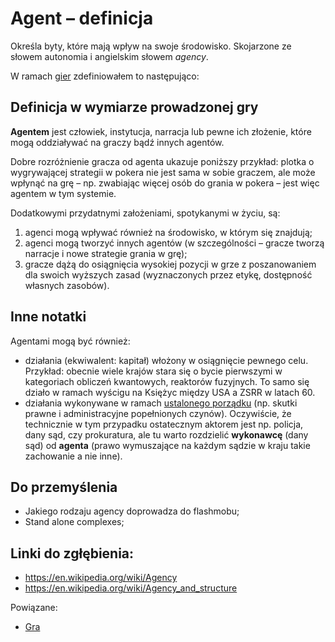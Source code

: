 # Agent – definicja

Określa byty, które mają wpływ na swoje środowisko. Skojarzone ze słowem
autonomia i angielskim słowem _agency_.

W ramach [gier](gra.md) zdefiniowałem to następująco:

## Definicja w wymiarze prowadzonej gry

**Agentem** jest człowiek, instytucja, narracja lub pewne ich złożenie, 
które mogą oddziaływać na graczy bądź innych agentów.

Dobre rozróżnienie gracza od agenta ukazuje poniższy przykład: plotka 
o wygrywającej strategii w pokera nie jest sama w sobie graczem, 
ale może wpłynąć na grę – np. zwabiając więcej osób do grania w 
pokera – jest więc agentem w tym systemie.

Dodatkowymi przydatnymi założeniami, spotykanymi w życiu, są:

1. agenci mogą wpływać również na środowisko, w którym się znajdują;
2. agenci mogą tworzyć innych agentów (w szczególności – gracze tworzą
narracje i nowe strategie grania w grę);
3. gracze dążą do osiągnięcia wysokiej pozycji w grze z poszanowaniem dla
swoich wyższych zasad (wyznaczonych przez etykę, dostępność własnych
zasobów).

## Inne notatki

Agentami mogą być również:

- działania (ekwiwalent: kapitał) włożony w osiągnięcie pewnego celu.
Przykład: obecnie wiele krajów stara się o bycie pierwszymi w
kategoriach obliczeń kwantowych, reaktorów fuzyjnych. To samo się działo
w ramach wyścigu na Księżyc między USA a ZSRR w latach 60.
- działania wykonywane w ramach [ustalonego porządku](books/symulakry-symulacja.md#precesja-symulakrów) 
(np. skutki prawne i administracyjne popełnionych czynów). Oczywiście, że technicznie w tym przypadku
ostatecznym aktorem jest np. policja, dany sąd, czy prokuratura, ale tu warto
rozdzielić **wykonawcę** (dany sąd) od **agenta** (prawo wymuszające na
każdym sądzie w kraju takie zachowanie a nie inne).

## Do przemyślenia

- Jakiego rodzaju agency doprowadza do flashmobu;
- Stand alone complexes;

## Linki do zgłębienia:
- <https://en.wikipedia.org/wiki/Agency>
- <https://en.wikipedia.org/wiki/Agency_and_structure>

Powiązane:
- [Gra](gra.md)

